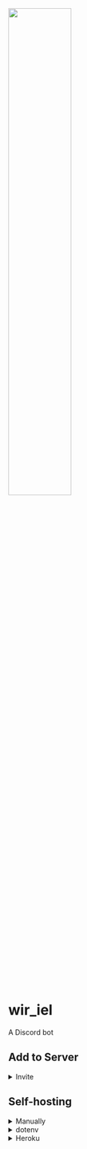 <img src="https://forthebadge.com/images/badges/powered-by-electricity.svg" width="50%">

# wir_iel
A Discord bot

## Add to Server

<details><summary>Invite</summary>
<p>

```css
soon
```

</p>
</details>

## Self-hosting

<details><summary>Manually</summary>
<p>

```
git clone https://github.com/sp45/wir_iel
cd wir_iel
npm install
```

Now, in `wir_iel.js` set the Variables `PREFIX` (Prefix, duh), `TOKEN` (Discord Bot Token), `GLOT_ID` (A glot.io-Paste ID) and `GLOT_TK` (glot.io API Token).

```
npm start
```

</p>
</details>

<details><summary>dotenv</summary>
<p>

```
git clone https://github.com/sp45/wir_iel
cd wir_iel
npm install
```

Now, in `.env` set the Variables `PREFIX` (Prefix, duh), `TOKEN` (Discord Bot Token), `GLOT_ID` (A glot.io-Paste ID) and `GLOT_TK` (glot.io API Token).

```
node -r dotenv/config wir_iel.js
```

</p>
</details>

<details><summary>Heroku</summary>
<p>

```
git clone https://github.com/sp45/wir_iel
cd wir_iel
npm install
```
Now, in `.env` set the Variables `PREFIX` (Prefix, duh), `TOKEN` (Discord Bot Token), `GLOT_ID` (A glot.io-Paste ID) and `GLOT_TK` (glot.io API Token).

```
heroku local
```

</p>
</details>
